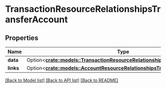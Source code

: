 # TransactionResourceRelationshipsTransferAccount

## Properties

Name | Type | Description | Notes
------------ | ------------- | ------------- | -------------
**data** | Option<[**crate::models::TransactionResourceRelationshipsTransferAccountData**](TransactionResource_relationships_transferAccount_data.md)> |  | 
**links** | Option<[**crate::models::AccountResourceRelationshipsTransactionsLinks**](AccountResource_relationships_transactions_links.md)> |  | [optional]

[[Back to Model list]](../README.md#documentation-for-models) [[Back to API list]](../README.md#documentation-for-api-endpoints) [[Back to README]](../README.md)



